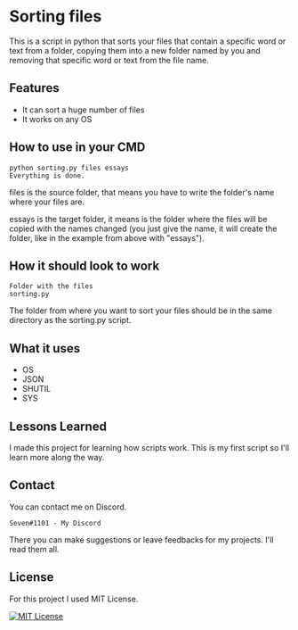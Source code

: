 
# Sorting files

This is a script in python that sorts your files that contain a specific word or text from a folder, copying them into a new folder named by you and removing that specific word or text from the file name. 


## Features

- It can sort a huge number of files
- It works on any OS


## How to use in your CMD

```
python sorting.py files essays   
Everything is done.
```

files is the source folder, that means you have to write the folder's name where your files are.

essays is the target folder, it means is the folder where the files will be copied with the names changed (you just give the name, it will create the folder, like in the example from above with "essays").


## How it should look to work


```
Folder with the files
sorting.py
```
The folder from where you want to sort your files should be in the same directory as the sorting.py script.

## What it uses
- OS
- JSON
- SHUTIL
- SYS


## Lessons Learned

I made this project for learning how scripts work. This is my first script so I'll learn more along the way.
## Contact

You can contact me on Discord. 
```
Seven#1101 - My Discord
```
There you can make suggestions or leave feedbacks for my projects. I'll read them all.

## License

For this project I used MIT License.

[![MIT License](https://img.shields.io/badge/License-MIT-green.svg)](https://choosealicense.com/licenses/mit/)
